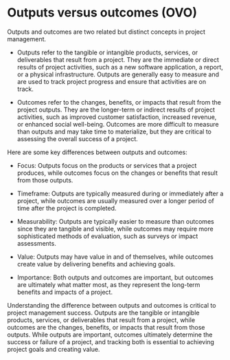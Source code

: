 # Outputs versus outcomes (OVO)

Outputs and outcomes are two related but distinct concepts in project management.

* Outputs refer to the tangible or intangible products, services, or deliverables that result from a project. They are the immediate or direct results of project activities, such as a new software application, a report, or a physical infrastructure. Outputs are generally easy to measure and are used to track project progress and ensure that activities are on track.

* Outcomes refer to the changes, benefits, or impacts that result from the project outputs. They are the longer-term or indirect results of project activities, such as improved customer satisfaction, increased revenue, or enhanced social well-being. Outcomes are more difficult to measure than outputs and may take time to materialize, but they are critical to assessing the overall success of a project.

Here are some key differences between outputs and outcomes:

* Focus: Outputs focus on the products or services that a project produces, while outcomes focus on the changes or benefits that result from those outputs.

* Timeframe: Outputs are typically measured during or immediately after a project, while outcomes are usually measured over a longer period of time after the project is completed.

* Measurability: Outputs are typically easier to measure than outcomes since they are tangible and visible, while outcomes may require more sophisticated methods of evaluation, such as surveys or impact assessments.

* Value: Outputs may have value in and of themselves, while outcomes create value by delivering benefits and achieving goals.

* Importance: Both outputs and outcomes are important, but outcomes are ultimately what matter most, as they represent the long-term benefits and impacts of a project.

Understanding the difference between outputs and outcomes is critical to project management success. Outputs are the tangible or intangible products, services, or deliverables that result from a project, while outcomes are the changes, benefits, or impacts that result from those outputs. While outputs are important, outcomes ultimately determine the success or failure of a project, and tracking both is essential to achieving project goals and creating value.
